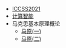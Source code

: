 - [ICCSS2021](/学海无涯/学习/大三上/ICCSS2021会议.md)
- [计算智能](/学海无涯/学习/大三上/计算智能.md)
- 马克思基本原理概论
  - [马原(一)](/学海无涯/学习/大三上/马原-1.md)
  - [马原(二)](/学海无涯/学习/大三上/马原-2.md)
